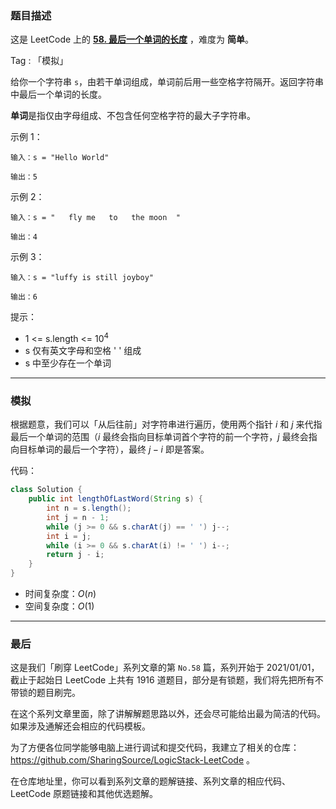 ### 题目描述

这是 LeetCode 上的 **[58. 最后一个单词的长度](https://leetcode-cn.com/problems/length-of-last-word/solution/gong-shui-san-xie-jian-dan-zi-fu-chuan-m-tt6t/)** ，难度为 **简单**。

Tag : 「模拟」

给你一个字符串 `s`，由若干单词组成，单词前后用一些空格字符隔开。返回字符串中最后一个单词的长度。

**单词**是指仅由字母组成、不包含任何空格字符的最大子字符串。

示例 1：
```
输入：s = "Hello World"

输出：5
```
示例 2：
```
输入：s = "   fly me   to   the moon  "

输出：4
```
示例 3：
```
输入：s = "luffy is still joyboy"

输出：6
```

提示：
* 1 <= s.length <= $10^4$
* s 仅有英文字母和空格 ' ' 组成
* s 中至少存在一个单词

---

### 模拟

根据题意，我们可以「从后往前」对字符串进行遍历，使用两个指针 $i$ 和 $j$ 来代指最后一个单词的范围（$i$ 最终会指向目标单词首个字符的前一个字符，$j$ 最终会指向目标单词的最后一个字符），最终 $j - i$ 即是答案。

代码：
```java
class Solution {
    public int lengthOfLastWord(String s) {
        int n = s.length();
        int j = n - 1;
        while (j >= 0 && s.charAt(j) == ' ') j--;
        int i = j;
        while (i >= 0 && s.charAt(i) != ' ') i--;
        return j - i;
    }
}
```
* 时间复杂度：$O(n)$
* 空间复杂度：$O(1)$

---

### 最后

这是我们「刷穿 LeetCode」系列文章的第 `No.58` 篇，系列开始于 2021/01/01，截止于起始日 LeetCode 上共有 1916 道题目，部分是有锁题，我们将先把所有不带锁的题目刷完。

在这个系列文章里面，除了讲解解题思路以外，还会尽可能给出最为简洁的代码。如果涉及通解还会相应的代码模板。

为了方便各位同学能够电脑上进行调试和提交代码，我建立了相关的仓库：https://github.com/SharingSource/LogicStack-LeetCode 。

在仓库地址里，你可以看到系列文章的题解链接、系列文章的相应代码、LeetCode 原题链接和其他优选题解。


